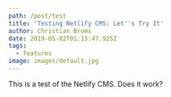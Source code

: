 ```yaml
---
path: /post/test
title: 'Testing Netlify CMS: Let''s Try It'
author: Christian Broms
date: 2019-05-02T01:15:47.925Z
tags:
  - features
image: images/default.jpg
---
```

This is a test of the Netlify CMS. Does it work?
